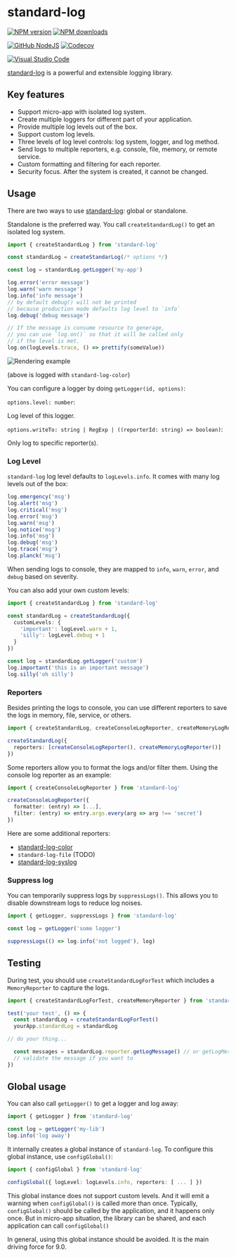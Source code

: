 # standard-log

[![NPM version][npm-image]][npm-url]
[![NPM downloads][downloads-image]][downloads-url]

[![GitHub NodeJS][github-nodejs]][github-action-url]
[![Codecov][codecov-image]][codecov-url]

[![Visual Studio Code][vscode-image]][vscode-url]

[standard-log] is a powerful and extensible logging library.

## Key features

- Support micro-app with isolated log system.
- Create multiple loggers for different part of your application.
- Provide multiple log levels out of the box.
- Support custom log levels.
- Three levels of log level controls: log system, logger, and log method.
- Send logs to multiple reporters, e.g. console, file, memory, or remote service.
- Custom formatting and filtering for each reporter.
- Security focus. After the system is created, it cannot be changed.

## Usage

There are two ways to use [standard-log]: global or standalone.

Standalone is the preferred way.
You call `createStandardLog()` to get an isolated log system.

```ts
import { createStandardLog } from 'standard-log'

const standardLog = createStandarLog(/* options */)

const log = standardLog.getLogger('my-app')

log.error('error message')
log.warn('warn message')
log.info('info message')
// by default debug() will not be printed
// because production mode defaults log level to `info`
log.debug('debug message')

// If the message is consume resource to generage,
// you can use `log.on()` so that it will be called only
// if the level is met.
log.on(logLevels.trace, () => prettify(someValue))
```

![Rendering example][rendering-example]

(above is logged with `standard-log-color`)

You can configure a logger by doing `getLogger(id, options)`:

`options.level: number`:

Log level of this logger.

`options.writeTo: string | RegExp | ((reporterId: string) => boolean)`:

Only log to specific reporter(s).

### Log Level

`standard-log` log level defaults to `logLevels.info`.
It comes with many log levels out of the box:

```ts
log.emergency('msg')
log.alert('msg')
log.critical('msg')
log.error('msg')
log.warn('msg')
log.notice('msg')
log.info('msg')
log.debug('msg')
log.trace('msg')
log.planck('msg')
```

When sending logs to console, they are mapped to `info`, `warn`, `error`, and `debug` based on severity.

You can also add your own custom levels:

```ts
import { createStandardLog } from 'standard-log'

const standardLog = createStandardLog({
  customLevels: {
    'important': logLevel.warn + 1,
    'silly': logLevel.debug + 1
  }
})

const log = standardLog.getLogger('custom')
log.important('this is an important message')
log.silly('oh silly')
```

### Reporters

Besides printing the logs to console,
you can use different reporters to save the logs in memory, file, service, or others.

```ts
import { createStandardLog, createConsoleLogReporter, createMemoryLogReporter } from 'standard-log'

createStandardLog({
  reporters: [createConsoleLogReporter(), createMemoryLogReporter()]
})
```

Some reporters allow you to format the logs and/or filter them.
Using the console log reporter as an example:

```ts
import { createConsoleLogReporter } from 'standard-log'

createConsoleLogReporter({
  formatter: (entry) => [...],
  filter: (entry) => entry.args.every(arg => arg !== 'secret')
})
```

Here are some additional reporters:

- [standard-log-color]
- `standard-log-file` (TODO)
- [standard-log-syslog]

### Suppress log

You can temporarily suppress logs by `suppressLogs()`.
This allows you to disable downstream logs to reduce log noises.

```ts
import { getLogger, suppressLogs } from 'standard-log'

const log = getLogger('some logger')

suppressLogs(() => log.info('not logged'), log)
```

## Testing

During test,
you should use `createStandardLogForTest` which includes a `MemoryReporter` to capture the logs.

```ts
import { createStandardLogForTest, createMemoryReporter } from 'standard-log'

test('your test', () => {
  const standardLog = createStandardLogForTest()
  yourApp.standardLog = standardLog

// do your thing...

  const messages = standardLog.reporter.getLogMessage() // or getLogMessageWithLevel()
  // validate the message if you want to
})
```

## Global usage

You can also call `getLogger()` to get a logger and log away:

```ts
import { getLogger } from 'standard-log'

const log = getLogger('my-lib')
log.info('log away')
```

It internally creates a global instance of `standard-log`.
To configure this global instance, use `configGlobal()`:

```ts
import { configGlobal } from 'standard-log'

configGlobal({ logLevel: logLevels.info, reporters: [ ... ] })
```

This global instance does not support custom levels.
And it will emit a warning when `configGlobal()` is called more than once.
Typically, `configGlobal()` should be called by the application, and it happens only once.
But in micro-app situation, the library can be shared, and each application can call `configGlobal()`

In general, using this global instance should be avoided.
It is the main driving force for 9.0.

[codecov-image]: https://codecov.io/gh/unional/standard-log/branch/master/graph/badge.svg
[codecov-url]: https://codecov.io/gh/unional/standard-log
[downloads-image]: https://img.shields.io/npm/dm/standard-log.svg?style=flat
[downloads-url]: https://npmjs.org/package/standard-log
[github-action-url]: https://github.com/unional/standard-log/actions
[github-nodejs]: https://github.com/unional/standard-log/workflows/release/badge.svg
[npm-image]: https://img.shields.io/npm/v/standard-log.svg?style=flat
[npm-url]: https://www.npmjs.com/package/standard-log
[rendering-example]: https://github.com/unional/standard-log/tree/main/images/color-log.png
[standard-log-color]: https://github.com/unional/standard-log/tree/master/packages/color
[standard-log-syslog]: https://github.com/unional/standard-log/tree/master/packages/syslog
[standard-log]: https://github.com/unional/standard-log
[vscode-image]: https://img.shields.io/badge/vscode-ready-green.svg
[vscode-url]: https://code.visualstudio.com/
